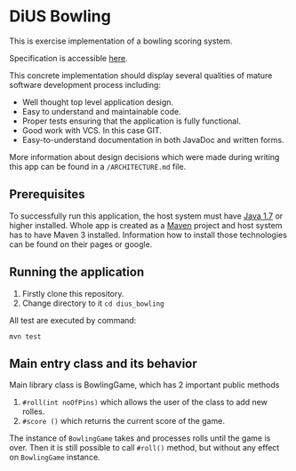 DiUS Bowling
============
This is exercise implementation of a bowling scoring system.

Specification is accessible [here](https://gist.github.com/codingricky/2913943).

This concrete implementation should display several qualities of mature software development process including:

* Well thought top level application design.
* Easy to understand and maintainable code.
* Proper tests ensuring that the application is fully functional.
* Good work with VCS. In this case GIT.
* Easy-to-understand documentation in both JavaDoc and written forms.

More information about design decisions which were made during writing this app can be found in a `/ARCHITECTURE.md` file.

Prerequisites
-------------
To successfully run this application, the host system must have [Java 1.7](https://www.java.com/en/download/) or higher installed.
Whole app is created as a [Maven](http://maven.apache.org/what-is-maven.html) project and host system has to have Maven 3 installed. Information how to install those technologies can be found on their pages or google.

Running the application
-----------------------
1. Firstly clone this repository.
2. Change directory to it `cd dius_bowling`

All test are executed by command:

    mvn test


Main entry class and its behavior
----------------------------------
Main library class is BowlingGame, which has 2 important public methods

1. `#roll(int noOfPins)` which allows the user of the class to add new rolles.
2. `#score ()` which returns the current score of the game.

The instance of `BowlingGame` takes and processes rolls until the game is over. Then it is still possible to call `#roll()` method, but without any effect on `BowlingGame` instance.